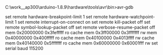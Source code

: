 C:\work\__ap300\arduino-1.8.9\hardware\tools\avr\bin>avr-gdb

set remote hardware-breakpoint-limit 1
set remote hardware-watchpoint-limit 1
set remote interrupt-on-connect on
set remote kill-packet off
set remote symbol-lookup-packet off
set remote verbose-resume-packet off
mem 0x20000000 0x3fefffff ro cache
mem 0x3ff00000 0x3fffffff rw
mem 0x40000000 0x400fffff ro cache
mem 0x40100000 0x4013ffff rw cache
mem 0x40140000 0x5fffffff ro cache
mem 0x60000000 0x60001fff rw
set serial baud 115200